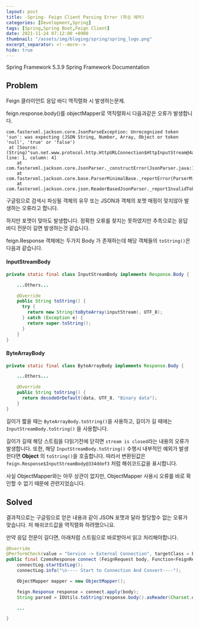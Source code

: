 ```yaml
---
layout: post
title: -Spring- Feign Client Parsing Error (파싱 에러)
categories: [Development,Spring]
tags: [Spring,Spring Boot,Feign Client]
date: 2021-11-24 07:12:00 +0900
thumbnail: "/assets/img/bloging/spring/spring_logo.png"
excerpt_separator: <!--more-->
hide: true
---
```

Spring Framework 5.3.9 Spring Framework Documentation

<!--more-->

## Problem



Feign 클라이언트 응답 바디 역직렬화 시 발생하는문제.

feign.response.body()를 objectMapper로 역직렬화시 다음과같은 오류가 발생합니다.

```terminal
com.fasterxml.jackson.core.JsonParseException: Unrecognized token 'sun': was expecting (JSON String, Number, Array, Object or token 'null', 'true' or 'false')
 at [Source: (String)"sun.net.www.protocol.http.HttpURLConnection$HttpInputStream@4a428b36"; line: 1, column: 4]
	at com.fasterxml.jackson.core.JsonParser._constructError(JsonParser.java:1851)
	at com.fasterxml.jackson.core.base.ParserMinimalBase._reportError(ParserMinimalBase.java:717)
	at com.fasterxml.jackson.core.json.ReaderBasedJsonParser._reportInvalidToken(ReaderBasedJsonParser.java:2898)
```



구글링으로 검색시 파싱될 객체의 유무 또는 JSON과 객체의 포맷 매핑이 맞지않아 발생하는 오류라고 합니다.

하지만 포맷이 맞아도 발생합니다. 정확한 오류를 찾지는 못하였지만 추측으로는 응답 바디 전문이 길면 발생하는것 같습니다.



feign.Response 객체에는 두가지 Body 가 존재하는데 해당 객체들의 `toString()`은 다음과 같습니다.

#### InputStreamBody

```java
private static final class InputStreamBody implements Response.Body {

    ...Others...

    @Override
    public String toString() {
      try {
        return new String(toByteArray(inputStream), UTF_8);
      } catch (Exception e) {
        return super.toString();
      }
    }
}
```



#### ByteArrayBody

```java
private static final class ByteArrayBody implements Response.Body {

    ...Others...

    @Override
    public String toString() {
      return decodeOrDefault(data, UTF_8, "Binary data");
    }
}
```



길이가 짧을 때는 `ByteArrayBody.toString()`을 사용하고, 길이가 길 때에는 `InputStreamBody.toString()` 을 사용합니다.

길이가 길때 해당 스트림을 다읽기전에 닫히면 `stream is closed`라는 내용의 오류가 발생합니다. 또한, 해당 `InputStreamBody.toString()` 수행시 내부적인 예외가 발생한다면 **Object** 의 `toString()`을 호출합니다. 따라서 변환된값은 `feign.Response$InputStreamBody@334ddef3` 처럼 해쉬코드값을 표시합니다.  

사실 ObjectMapper와는 아무 상관이 없지만, ObjectMapper 사용시 오류를 바로 확인할 수 없기 때문에 관련지었습니다.



## Solved



결과적으로는 구글링으로 얻은 내용과 같이 JSON 포맷과 달라 할당할수 없는 오류가 맞습니다. 저 해쉬코드값을 역직렬화 하려했으니요.

만약 응답 전문이 길다면, 아래처럼 스트림으로 바로받아서 읽고 처리해야합니다.



```java
@Override
@PerformCheck(value = "Service -> External Connection", targetClass = ExternalConnectionService.class)
public final CzemsResponse connect (FeignRequest body, Function<FeignRequest, Response> connect) throws Throwable {
    connectLog.startExtLog();
    connectLog.info("\n---- Start to Connection And Convert----");

    ObjectMapper mapper = new ObjectMapper();

    feign.Response response = connect.apply(body);
    String parsed = IOUtils.toString(response.body().asReader(Charset.defaultCharset()));

    ...

}
```
